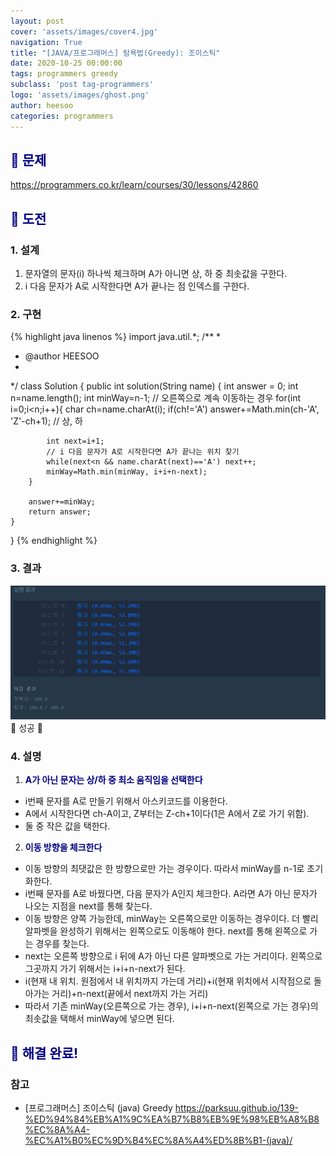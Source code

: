 ```yaml
---
layout: post
cover: 'assets/images/cover4.jpg'
navigation: True
title: "[JAVA/프로그래머스] 탐욕법(Greedy): 조이스틱"
date: 2020-10-25 00:00:00
tags: programmers greedy
subclass: 'post tag-programmers'
logo: 'assets/images/ghost.png'
author: heesoo
categories: programmers
---
```

## <span style="color:navy">👀 문제</span>
<https://programmers.co.kr/learn/courses/30/lessons/42860>

## <span style="color:navy">👊 도전</span>

### 1. 설계
1. 문자열의 문자(i) 하나씩 체크하며 A가 아니면 상, 하 중 최솟값을 구한다.
2. i 다음 문자가 A로 시작한다면 A가 끝나는 점 인덱스를 구한다.

### 2. 구현 
{% highlight java linenos %}
import java.util.*;
/**
 *
 * @author HEESOO
 *
 */
class Solution {
    public int solution(String name) {
        int answer = 0;
        int n=name.length();
        int minWay=n-1; // 오른쪽으로 계속 이동하는 경우
        for(int i=0;i<n;i++){
            char ch=name.charAt(i);
            if(ch!='A') answer+=Math.min(ch-'A', 'Z'-ch+1); // 상, 하
            
            int next=i+1;
            // i 다음 문자가 A로 시작한다면 A가 끝나는 위치 찾기
            while(next<n && name.charAt(next)=='A') next++;
            minWay=Math.min(minWay, i+i+n-next); 
        }
        
        answer+=minWay;
        return answer;
    }
}
{% endhighlight %}

### 3. 결과
![실행결과](./assets/images/201025_1.PNG)
🤟 성공 🤟  

### 4. 설명
1. **<span style="color:navy">A가 아닌 문자는 상/하 중 최소 움직임을 선택한다</span>**
- i번째 문자를 A로 만들기 위해서 아스키코드를 이용한다.
- A에서 시작한다면 ch-A이고, Z부터는 Z-ch+1이다(1은 A에서 Z로 가기 위함).
- 둘 중 작은 값을 택한다.

2. **<span style="color:navy">이동 방향을 체크한다</span>**
- 이동 방향의 최댓값은 한 방향으로만 가는 경우이다. 따라서 minWay를 n-1로 초기화한다.
- i번째 문자를 A로 바꿨다면, 다음 문자가 A인지 체크한다. A라면 A가 아닌 문자가 나오는 지점을 next를 통해 찾는다.
- 이동 방향은 양쪽 가능한데, minWay는 오른쪽으로만 이동하는 경우이다. 더 빨리 알파벳을 완성하기 위해서는 왼쪽으로도 이동해야 한다. next를 통해 왼쪽으로 가는 경우를 찾는다.
- next는 오른쪽 방향으로 i 뒤에 A가 아닌 다른 알파벳으로 가는 거리이다. 왼쪽으로 그곳까지 가기 위해서는 i+i+n-next가 된다.
- i(현재 내 위치. 원점에서 내 위치까지 가는데 거리)+i(현재 위치에서 시작점으로 돌아가는 거리)+n-next(끝에서 next까지 가는 거리)
- 따라서 기존 minWay(오른쪽으로 가는 경우), i+i+n-next(왼쪽으로 가는 경우)의 최솟값을 택해서 minWay에 넣으면 된다.

  
## <span style="color:navy">👏 해결 완료!</span>

### 참고
- [프로그래머스] 조이스틱 (java) Greedy <https://parksuu.github.io/139-%ED%94%84%EB%A1%9C%EA%B7%B8%EB%9E%98%EB%A8%B8%EC%8A%A4-%EC%A1%B0%EC%9D%B4%EC%8A%A4%ED%8B%B1-(java)/>